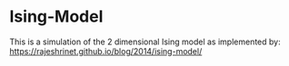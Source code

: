 # Ising-Model

This is a simulation of the 2 dimensional Ising model as implemented by:
https://rajeshrinet.github.io/blog/2014/ising-model/
